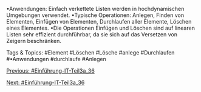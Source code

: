 •Anwendungen: Einfach verkettete Listen werden in hochdynamischen Umgebungen verwendet.
•Typische Operationen: Anlegen, Finden von Elementen, Einfügen von Elementen, Durchlaufen aller Elemente, 
Löschen eines Elementes.
•Die Operationen Einfügen und Löschen sind auf linearen Listen sehr effizient durchführbar, da sie sich auf das 
Versetzen von Zeigern beschränken.

   Tags & Topics:
   #Element
   #Löschen
   #Lösche
   #anlege
   #Durchlaufen
   #•Anwendungen
   #durchlaufe
   #Anlegen

[Previous: #Einführung-IT-Teil3a_36](Einführung-IT-Teil3a_36.md)

[Next: #Einführung-IT-Teil3a_36](Einführung-IT-Teil3a_36.md)